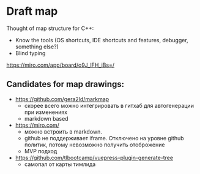 # Draft map

Thought of map structure for C++:

- Know the tools (OS shortcuts, IDE shortcuts and features, debugger, something else?)
- Blind typing

https://miro.com/app/board/o9J_lFH_iBs=/

## Candidates for map drawings:
- https://github.com/gera2ld/markmap
    - скорее всего можно интегрировать в гитхаб для автогенерации при изменениях
    - markdown based
- https://miro.com/
    - можно встроить в markdown.
    - github не поддерживает iframe. Отключено на уровне github политик, потому невозможно получить отоброжение
    - MVP подход
- https://github.com/tlbootcamp/vuepress-plugin-generate-tree
    - самопал от карты тимлида
